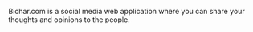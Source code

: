 Bichar.com is a social media web application where you can share your thoughts and opinions to the people.
